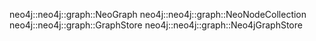 neo4j::neo4j::graph::NeoGraph
neo4j::neo4j::graph::NeoNodeCollection
neo4j::neo4j::graph::GraphStore
neo4j::neo4j::graph::Neo4jGraphStore